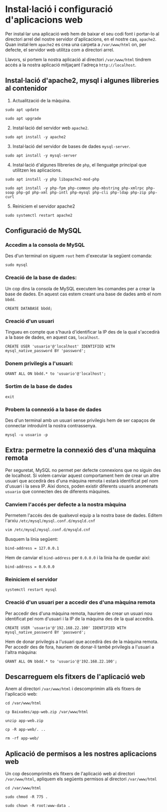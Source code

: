 # Instal·lació i configuració d'aplicacions web

Per instal·lar una aplicació web hem de baixar el seu codi font i portar-lo al directori arrel del nostre servidor d'aplicacions, en el nostre cas, `apache2`. Quan instal·lem `apache2` es crea una carpeta a `/var/www/html` on, per defecte, el servidor web utilitza com a directori arrel.

Llavors, si portem la nostra aplicació al directori `/var/www/html` tindrem accés a la nostra aplicació mitjaçant l'adreça `http://localhost`.

## Instal·lació d'apache2, mysql i algunes llibreries al contenidor

1. Actualització de la màquina.
```console
sudo apt update
```
```console
sudo apt upgrade
```

2. Instal·lació del servidor web `apache2`.
```console
sudo apt install -y apache2
```

3. Instal·lació del servidor de bases de dades `mysql-server`.
```console
sudo apt install -y mysql-server
```

4. Instal·lació d'algunes llibreries de `php`, el llenguatge principal que utilitzen les aplicacions.
```console
sudo apt install -y php libapache2-mod-php
```
```console
sudo apt install -y php-fpm php-common php-mbstring php-xmlrpc php-soap php-gd php-xml php-intl php-mysql php-cli php-ldap php-zip php-curl
```

5. Reiniciem el servidor apache2
```console
sudo systemctl restart apache2
```

## Configuració de MySQL
### Accedim a la consola de MySQL
Des d'un terminal on siguem `root` hem d'executar la següent comanda:
```console
sudo mysql
```

### Creació de la base de dades:
Un cop dins la consola de MySQL executem les comandes per a crear la base de dades. En aquest cas estem creant una base de dades amb el nom `bbdd`.

```console
CREATE DATABASE bbdd;
```

### Creació d'un usuari
Tingueu en compte que s'haurà d'identificar la IP des de la qual s'accedirà a la base de dades, en aquest cas, `localhost`.

```console
CREATE USER 'usuario'@'localhost' IDENTIFIED WITH mysql_native_password BY 'password';
```

### Donem privilegis a l'usuari:
```console
GRANT ALL ON bbdd.* to 'usuario'@'localhost';
```

### Sortim de la base de dades
```console
exit
```

### Probem la connexió a la base de dades
Des d'un terminal amb un usuari sense privilegis hem de ser capaços de connectar introduïnt la nostra contrassenya.

```console
mysql -u usuario -p
```

## Extra: permetre la connexió des d'una màquina remota
Per seguretat, MySQL no permet per defecte connexions que no siguin des de localhost. Si volem canviar aquest comportament hem de crear un altre usuari que accedirà des d'una màquina remota i estarà identificat pel nom d'usuari i la seva IP. Així doncs, poden existir diferents usuaris anomenats `usuario` que connecten des de diferents màquines.

### Canviem l'accés per defecte a la nostra màquina
Permetem l'accés des de qualsevol equip a la nostra base de dades. Editem l'arxiu `/etc/mysql/mysql.conf.d/mysqld.cnf`

```console
vim /etc/mysql/mysql.conf.d/mysqld.cnf
```

Busquem la línia següent:
```console
bind-address = 127.0.0.1
```

Hem de canviar el `bind-address` per `0.0.0.0` i la línia ha de quedar així:
```console
bind-address = 0.0.0.0
```

### Reiniciem el servidor
```console
systemctl restart mysql
```

### Creació d'un usuari per a accedir des d'una màquina remota
Per accedir des d'una màquina remota, hauriem de crear un usuari nou identificat pel nom d'usuari i la IP de la màquina des de la qual accedirà.

```console
CREATE USER 'usuario'@'192.168.22.100' IDENTIFIED WITH mysql_native_password BY 'password';
```

Hem de donar privilegis a l'usuari que accedirà des de la màquina remota.
Per accedir des de fora, hauriem de donar-li també privilegis a l'usuari a l'altra màquina:

```console
GRANT ALL ON bbdd.* to 'usuario'@'192.168.22.100';
```

## Descarreguem els fitxers de l'aplicació web
Anem al directori `/var/www/html` i descomprimim allà els fitxers de l'aplicació web:

```console
cd /var/www/html
```
```console
cp Baixades/app-web.zip /var/www/html
```
```console
unzip app-web.zip
```
```console
cp -R app-web/. ..
```
```console
rm -rf app-web/
```

## Aplicació de permisos a les nostres aplicacions web
Un cop descomprimits els fitxers de l'aplicació web al directori `/var/www/html`, apliquem els següents permisos al directori `/var/www/html`

```console
cd /var/www/html
```
```console
sudo chmod -R 775 .
```
```console
sudo chown -R root:www-data .
```
